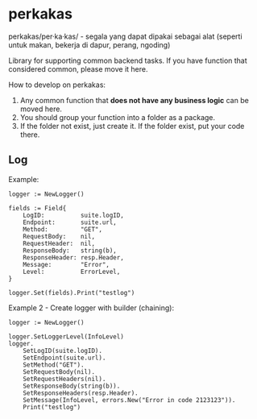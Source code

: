 # perkakas
perkakas/per·ka·kas/ - segala yang dapat dipakai sebagai alat (seperti untuk makan, bekerja di dapur, perang, ngoding)

Library for supporting common backend tasks. If you have function that considered common, please move it here.

How to develop on perkakas:
1. Any common function that **does not have any business logic** can be moved here.
2. You should group your function into a folder as a package.
3. If the folder not exist, just create it. If the folder exist, put your code there.

## Log
Example:
```
logger := NewLogger()

fields := Field{
	LogID:          suite.logID,
	Endpoint:       suite.url,
	Method:         "GET",
	RequestBody:    nil,
	RequestHeader:  nil,
	ResponseBody:   string(b),
	ResponseHeader: resp.Header,
	Message:        "Error",
	Level:          ErrorLevel,
}

logger.Set(fields).Print("testlog")	 
```

Example 2 - Create logger with builder (chaining):
```
logger := NewLogger()
	
logger.SetLoggerLevel(InfoLevel)
logger.
	SetLogID(suite.logID).
	SetEndpoint(suite.url).
	SetMethod("GET").
	SetRequestBody(nil).
	SetRequestHeaders(nil).
	SetResponseBody(string(b)).
	SetResponseHeaders(resp.Header).
	SetMessage(InfoLevel, errors.New("Error in code 2123123")).
	Print("testlog")
```